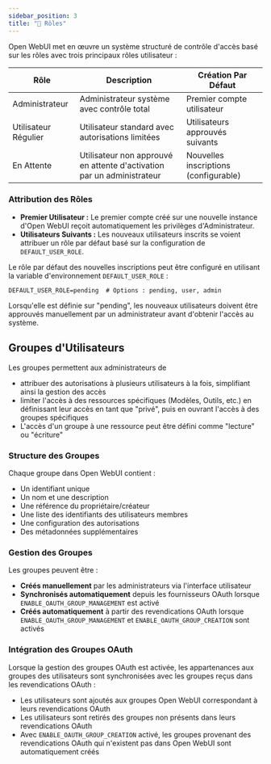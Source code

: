 ```yaml
---
sidebar_position: 3
title: "🔑 Rôles"
---
```


Open WebUI met en œuvre un système structuré de contrôle d'accès basé sur les rôles avec trois principaux rôles utilisateur :

| **Rôle**        | **Description**                                   | **Création Par Défaut**          |
|-----------------|--------------------------------------------------|----------------------------------|
| Administrateur  | Administrateur système avec contrôle total       | Premier compte utilisateur       |
| Utilisateur Régulier | Utilisateur standard avec autorisations limitées | Utilisateurs approuvés suivants  |
| En Attente      | Utilisateur non approuvé en attente d'activation par un administrateur | Nouvelles inscriptions (configurable) |

### Attribution des Rôles

* **Premier Utilisateur :** Le premier compte créé sur une nouvelle instance d'Open WebUI reçoit automatiquement
  les privilèges d'Administrateur.
* **Utilisateurs Suivants :** Les nouveaux utilisateurs inscrits se voient attribuer un rôle par défaut basé sur la configuration
  de `DEFAULT_USER_ROLE`.

Le rôle par défaut des nouvelles inscriptions peut être configuré en utilisant la variable d'environnement `DEFAULT_USER_ROLE` :

```.dotenv
DEFAULT_USER_ROLE=pending  # Options : pending, user, admin
```

Lorsqu'elle est définie sur "pending", les nouveaux utilisateurs doivent être approuvés manuellement par un administrateur avant d'obtenir l'accès au système.

## Groupes d'Utilisateurs

Les groupes permettent aux administrateurs de
* attribuer des autorisations à plusieurs utilisateurs à la fois, simplifiant ainsi la gestion des accès
* limiter l'accès à des ressources spécifiques (Modèles, Outils, etc.) en définissant leur accès en tant que "privé", puis en
ouvrant l'accès à des groupes spécifiques
* L'accès d'un groupe à une ressource peut être défini comme "lecture" ou "écriture"

### Structure des Groupes

Chaque groupe dans Open WebUI contient :

* Un identifiant unique
* Un nom et une description
* Une référence du propriétaire/créateur
* Une liste des identifiants des utilisateurs membres
* Une configuration des autorisations
* Des métadonnées supplémentaires

### Gestion des Groupes

Les groupes peuvent être :

* **Créés manuellement** par les administrateurs via l'interface utilisateur
* **Synchronisés automatiquement** depuis les fournisseurs OAuth lorsque `ENABLE_OAUTH_GROUP_MANAGEMENT` est activé
* **Créés automatiquement** à partir des revendications OAuth lorsque `ENABLE_OAUTH_GROUP_MANAGEMENT` et
`ENABLE_OAUTH_GROUP_CREATION` sont activés

### Intégration des Groupes OAuth

Lorsque la gestion des groupes OAuth est activée, les appartenances aux groupes des utilisateurs sont synchronisées avec les groupes reçus dans les revendications OAuth :

* Les utilisateurs sont ajoutés aux groupes Open WebUI correspondant à leurs revendications OAuth
* Les utilisateurs sont retirés des groupes non présents dans leurs revendications OAuth
* Avec `ENABLE_OAUTH_GROUP_CREATION` activé, les groupes provenant des revendications OAuth qui n'existent pas dans
Open WebUI sont automatiquement créés
